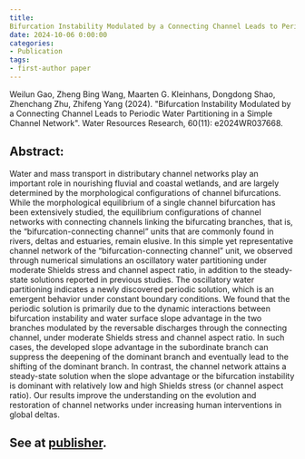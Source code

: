 ```yaml
---
title: 
Bifurcation Instability Modulated by a Connecting Channel Leads to Periodic Water Partitioning in a Simple Channel Network
date: 2024-10-06 0:00:00
categories:
- Publication
tags:
- first-author paper
---
```


<p> Weilun Gao, Zheng Bing Wang, Maarten G. Kleinhans, Dongdong Shao, Zhenchang Zhu, Zhifeng Yang (2024). "Bifurcation Instability Modulated by a Connecting Channel Leads to Periodic Water Partitioning in a Simple Channel Network". Water Resources Research, 60(11): e2024WR037668.</p>

## Abstract:
Water and mass transport in distributary channel networks play an important role in nourishing fluvial and coastal wetlands, and are largely determined by the morphological configurations of channel bifurcations. While the morphological equilibrium of a single channel bifurcation has been extensively studied, the equilibrium configurations of channel networks with connecting channels linking the bifurcating branches, that is, the “bifurcation-connecting channel” units that are commonly found in rivers, deltas and estuaries, remain elusive. In this simple yet representative channel network of the “bifurcation-connecting channel” unit, we observed through numerical simulations an oscillatory water partitioning under moderate Shields stress and channel aspect ratio, in addition to the steady-state solutions reported in previous studies. The oscillatory water partitioning indicates a newly discovered periodic solution, which is an emergent behavior under constant boundary conditions. We found that the periodic solution is primarily due to the dynamic interactions between bifurcation instability and water surface slope advantage in the two branches modulated by the reversable discharges through the connecting channel, under moderate Shields stress and channel aspect ratio. In such cases, the developed slope advantage in the subordinate branch can suppress the deepening of the dominant branch and eventually lead to the shifting of the dominant branch. In contrast, the channel network attains a steady-state solution when the slope advantage or the bifurcation instability is dominant with relatively low and high Shields stress (or channel aspect ratio). Our results improve the understanding on the evolution and restoration of channel networks under increasing human interventions in global deltas.

## See at [publisher](https://doi.org/10.1029/2024WR037668).
